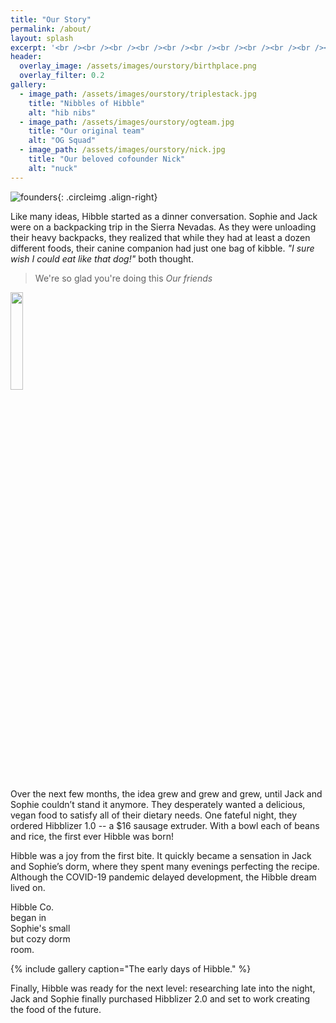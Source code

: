 ```yaml
---
title: "Our Story"
permalink: /about/
layout: splash
excerpt: '<br /><br /><br /><br /><br /><br /><br /><br /><br /><br /><br />'
header:
  overlay_image: /assets/images/ourstory/birthplace.png
  overlay_filter: 0.2
gallery:
  - image_path: /assets/images/ourstory/triplestack.jpg
    title: "Nibbles of Hibble"
    alt: "hib nibs"
  - image_path: /assets/images/ourstory/ogteam.jpg
    title: "Our original team"
    alt: "OG Squad"
  - image_path: /assets/images/ourstory/nick.jpg
    title: "Our beloved cofounder Nick"
    alt: "nuck"
---
```


![founders](/assets/images/ourstory/founders.png){: .circleimg .align-right}

Like many ideas, Hibble started as a dinner conversation. Sophie and Jack were on a backpacking trip in the Sierra Nevadas. As they were unloading their heavy backpacks, they realized that while they had at least a dozen different foods, their canine companion had just one bag of kibble. *"I sure wish I could eat like that dog!"* both thought.

> We're so glad you're doing this <cite> Our friends </cite>

<img src="/assets/images/ourstory/oldendays.png" style="width:20%;" class="align-left" />

Over the next few months, the idea grew and grew and grew, until Jack and Sophie couldn’t stand it anymore. They desperately wanted a delicious, vegan food to satisfy all of their dietary needs. One fateful night, they ordered Hibblizer 1.0 -- a $16 sausage extruder. With a bowl each of beans and rice, the first ever Hibble was born!

Hibble was a joy from the first bite. It quickly became a sensation in Jack and Sophie’s dorm, where they spent many evenings perfecting the recipe. Although the COVID-19 pandemic delayed development, the Hibble dream lived on. 

<figcaption style="width:20%;">Hibble Co. began in Sophie's small but cozy dorm room.</figcaption>

{% include gallery caption="The early days of Hibble." %}

Finally, Hibble was ready for the next level: researching late into the night, Jack and Sophie finally purchased Hibblizer 2.0 and set to work creating the food of the future.

